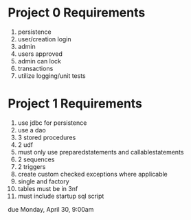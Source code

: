 Project 0 Requirements
=========================================
1. persistence
2. user/creation login
3. admin
4. users approved
5. admin can lock
6. transactions
7. utilize logging/unit tests

Project 1 Requirements
=========================================
1. use jdbc for persistence
2. use a dao
3. 3 stored procedures
4. 2 udf
5. must only use preparedstatements and callablestatements
6. 2 sequences
7. 2 triggers
8. create custom checked exceptions where applicable
9. single and factory
10. tables must be in 3nf
11. must include startup sql script

due Monday, April 30, 9:00am